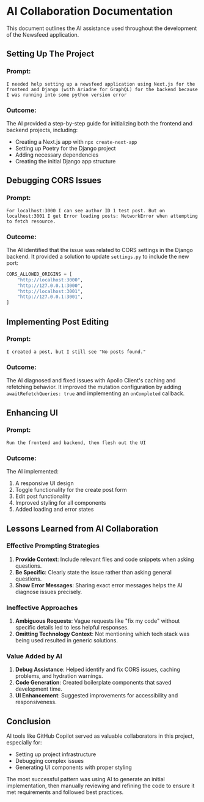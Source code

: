 # AI Collaboration Documentation

This document outlines the AI assistance used throughout the development of the Newsfeed application.

## Setting Up The Project

### Prompt:
```
I needed help setting up a newsfeed application using Next.js for the frontend and Django (with Ariadne for GraphQL) for the backend because I was running into some python version error
```

### Outcome:
The AI provided a step-by-step guide for initializing both the frontend and backend projects, including:
- Creating a Next.js app with `npx create-next-app`
- Setting up Poetry for the Django project
- Adding necessary dependencies
- Creating the initial Django app structure

## Debugging CORS Issues

### Prompt:
```
For localhost:3000 I can see author ID 1 test post. But on localhost:3001 I get Error loading posts: NetworkError when attempting to fetch resource.
```

### Outcome:
The AI identified that the issue was related to CORS settings in the Django backend. It provided a solution to update `settings.py` to include the new port:

```python
CORS_ALLOWED_ORIGINS = [
    "http://localhost:3000",
    "http://127.0.0.1:3000",
    "http://localhost:3001",
    "http://127.0.0.1:3001",
]
```

## Implementing Post Editing

### Prompt:
```
I created a post, but I still see "No posts found."
```

### Outcome:
The AI diagnosed and fixed issues with Apollo Client's caching and refetching behavior. It improved the mutation configuration by adding `awaitRefetchQueries: true` and implementing an `onCompleted` callback.

## Enhancing UI

### Prompt:
```
Run the frontend and backend, then flesh out the UI
```

### Outcome:
The AI implemented:
1. A responsive UI design
2. Toggle functionality for the create post form
3. Edit post functionality
4. Improved styling for all components
5. Added loading and error states

## Lessons Learned from AI Collaboration

### Effective Prompting Strategies

1. **Provide Context**: Include relevant files and code snippets when asking questions.
2. **Be Specific**: Clearly state the issue rather than asking general questions.
3. **Show Error Messages**: Sharing exact error messages helps the AI diagnose issues precisely.

### Ineffective Approaches

1. **Ambiguous Requests**: Vague requests like "fix my code" without specific details led to less helpful responses.
2. **Omitting Technology Context**: Not mentioning which tech stack was being used resulted in generic solutions.

### Value Added by AI

1. **Debug Assistance**: Helped identify and fix CORS issues, caching problems, and hydration warnings.
2. **Code Generation**: Created boilerplate components that saved development time.
3. **UI Enhancement**: Suggested improvements for accessibility and responsiveness.

## Conclusion

AI tools like GitHub Copilot served as valuable collaborators in this project, especially for:
- Setting up project infrastructure
- Debugging complex issues
- Generating UI components with proper styling

The most successful pattern was using AI to generate an initial implementation, then manually reviewing and refining the code to ensure it met requirements and followed best practices.
